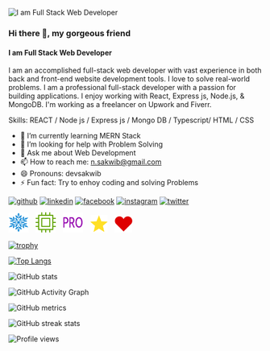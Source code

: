 ![I am Full Stack Web Developer](https://media.licdn.com/dms/image/C5616AQFu5HN6g5Bpog/profile-displaybackgroundimage-shrink_350_1400/0/1603751671591?e=1683763200&v=beta&t=65l8aStku6LJOi-SRFIJAKpXLvbY5X0SwFl7LM0FRBw)

### Hi there 👋, my gorgeous friend
#### I am Full Stack Web Developer


I am an accomplished full-stack web developer with vast experience in both back and front-end website development tools. I love to solve real-world problems. I am a professional full-stack developer with a passion for building applications. I enjoy working with React, Express js, Node.js, & MongoDB. I'm working as a freelancer on Upwork and Fiverr.

Skills: REACT / Node js / Express js / Mongo DB / Typescript/ HTML / CSS

- 🌱 I’m currently learning MERN Stack 
- 🤔 I’m looking for help with Problem Solving  
- 💬 Ask me about Web Development 
- 📫 How to reach me: n.sakwib@gmail.com 
- 😄 Pronouns: devsakwib 
- ⚡ Fun fact: Try to enhoy coding and solving Problems 


[<img src='https://cdn.jsdelivr.net/npm/simple-icons@3.0.1/icons/github.svg' alt='github' height='40'>](https://github.com/https://github.com/sakwib)  [<img src='https://cdn.jsdelivr.net/npm/simple-icons@3.0.1/icons/linkedin.svg' alt='linkedin' height='40'>](https://www.linkedin.com/in/https://www.linkedin.com/in/sakwib//)  [<img src='https://cdn.jsdelivr.net/npm/simple-icons@3.0.1/icons/facebook.svg' alt='facebook' height='40'>](https://www.facebook.com/https://www.facebook.com/sakwib)  [<img src='https://cdn.jsdelivr.net/npm/simple-icons@3.0.1/icons/instagram.svg' alt='instagram' height='40'>](https://www.instagram.com/https://www.instagram.com/nazmus.sakwib//)  [<img src='https://cdn.jsdelivr.net/npm/simple-icons@3.0.1/icons/twitter.svg' alt='twitter' height='40'>](https://twitter.com/https://mobile.twitter.com/devsakwib)  

<a href='https://archiveprogram.github.com/'><img src='https://raw.githubusercontent.com/acervenky/animated-github-badges/master/assets/acbadge.gif' width='40' height='40'></a> <a href='https://docs.github.com/en/developers'><img src='https://raw.githubusercontent.com/acervenky/animated-github-badges/master/assets/devbadge.gif' width='40' height='40'></a> <a href='https://github.com/pricing'><img src='https://raw.githubusercontent.com/acervenky/animated-github-badges/master/assets/pro.gif' width='40' height='40'></a> <a href='https://stars.github.com/'><img src='https://raw.githubusercontent.com/acervenky/animated-github-badges/master/assets/starbadge.gif' width='35' height='35'></a> <a href='https://docs.github.com/en/github/supporting-the-open-source-community-with-github-sponsors'><img src='https://raw.githubusercontent.com/acervenky/animated-github-badges/master/assets/sponsorbadge.gif' width='35' height='35'></a> 

[![trophy](https://github-profile-trophy.vercel.app/?username=https://github.com/sakwib)](https://github.com/ryo-ma/github-profile-trophy)

[![Top Langs](https://github-readme-stats.vercel.app/api/top-langs/?username=https://github.com/sakwib)](https://github.com/anuraghazra/github-readme-stats)

![GitHub stats](https://github-readme-stats.vercel.app/api?username=https://github.com/sakwib&show_icons=true&count_private=true)  

![GitHub Activity Graph](https://activity-graph.herokuapp.com/graph?username=https://github.com/sakwib)  

![GitHub metrics](https://metrics.lecoq.io/https://github.com/sakwib)  

![GitHub streak stats](https://streak-stats.demolab.com/?user=https://github.com/sakwib)  

![Profile views](https://gpvc.arturio.dev/https://github.com/sakwib)  
